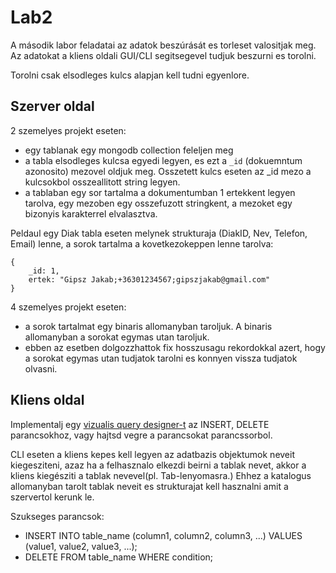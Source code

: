 # Lab2 

A második labor feladatai az adatok beszúrását es torleset valositjak meg. Az adatokat a kliens oldali GUI/CLI segitsegevel tudjuk beszurni es torolni. 

Torolni csak elsodleges kulcs alapjan kell tudni egyenlore.


## Szerver oldal

2 szemelyes projekt eseten:
- egy tablanak egy mongodb collection feleljen meg
- a tabla elsodleges kulcsa egyedi legyen, es ezt a `_id` (dokuemntum azonosito) mezovel oldjuk meg. Osszetett kulcs eseten az _id mezo a kulcsokbol osszeallitott string legyen.
- a tablaban egy sor tartalma a dokumentumban 1 ertekkent legyen tarolva, egy mezoben egy osszefuzott stringkent, a mezoket egy bizonyis karakterrel elvalasztva.

Peldaul egy Diak tabla eseten melynek strukturaja (DiakID, Nev, Telefon, Email) lenne, a sorok tartalma a kovetkezokeppen lenne tarolva:
```
{
    _id: 1,
    ertek: "Gipsz Jakab;+36301234567;gipszjakab@gmail.com"
}
```

4 szemelyes projekt eseten:

- a sorok tartalmat egy binaris allomanyban taroljuk. A binaris allomanyban a sorokat egymas utan taroljuk. 
- ebben az esetben dolgozzhattok fix hosszusagu rekordokkal azert, hogy a sorokat egymas utan tudjatok tarolni es konnyen vissza tudjatok olvasni.

 
## Kliens oldal


Implementalj egy [vizualis query designer-t](https://www.mssqltips.com/sqlservertip/1086/sql-server-management-studio-query-designer/) az INSERT, DELETE parancsokhoz, vagy hajtsd vegre a parancsokat parancssorbol.

CLI eseten a kliens kepes kell legyen az adatbazis objektumok neveit kiegesziteni, azaz ha a felhasznalo elkezdi beirni a tablak nevet, akkor a kliens kiegésziti a tablak nevevel(pl. Tab-lenyomasra.) Ehhez a katalogus allomanyban tarolt tablak neveit es strukturajat kell hasznalni amit a szervertol kerunk le.

Szukseges parancsok:
- INSERT INTO table_name (column1, column2, column3, ...) VALUES (value1, value2, value3, ...);
- DELETE FROM table_name WHERE condition;
  
